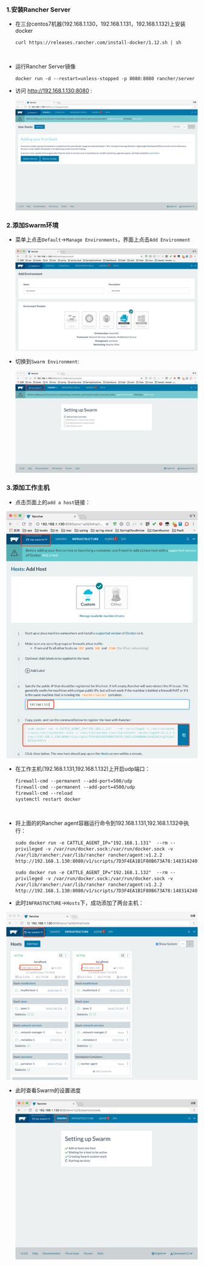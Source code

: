 ### 1.安装Rancher Server

- 在三台centos7机器(192.168.1.130，192.168.1.131，192.168.1.132)上安装docker

  ```Shell
  curl https://releases.rancher.com/install-docker/1.12.sh | sh
  ```

  ​

- 运行Rancher Server镜像

  ```Shell
  docker run -d --restart=unless-stopped -p 8080:8080 rancher/server
  ```

- 访问 http://192.168.1.130:8080 :

  ![1](images/1.png)



### 2.添加Swarm环境

- 菜单上点击`Default`->`Manage Environments`，界面上点击`Add Environment`

  ![2](images/2.png)





- 切换到`Swarm Environment`:

  ![3](images/3.png)

### 3.添加工作主机

- 点击页面上的`add a host`链接：

![4](images/4.png)







- 在工作主机(192.168.1.131,192.168.1.132)上开启udp端口：

  ```shell
  firewall-cmd --permanent --add-port=500/udp
  firewall-cmd --permanent --add-port=4500/udp
  firewall-cmd --reload
  systemctl restart docker
  ```

  ​

- 将上面的的Rancher agent容器运行命令到192.168.1.131,192.168.1.132中执行：

  ```shell
  sudo docker run -e CATTLE_AGENT_IP="192.168.1.131"  --rm --privileged -v /var/run/docker.sock:/var/run/docker.sock -v /var/lib/rancher:/var/lib/rancher rancher/agent:v1.2.2 http://192.168.1.130:8080/v1/scripts/7D3F4EA1B1F80B673A78:1483142400000:DalBJ01X1g2fLGo70TICWrPPCfs
  ```

  ```shell
  sudo docker run -e CATTLE_AGENT_IP="192.168.1.132"  --rm --privileged -v /var/run/docker.sock:/var/run/docker.sock -v /var/lib/rancher:/var/lib/rancher rancher/agent:v1.2.2 http://192.168.1.130:8080/v1/scripts/7D3F4EA1B1F80B673A78:1483142400000:DalBJ01X1g2fLGo70TICWrPPCfs
  ```

- 此时`INFRASTUCTURE`->`Hosts`下，成功添加了两台主机：

![5](images/5.png)

- 此时查看Swarm的设置进度

  ![7](images/7.png)